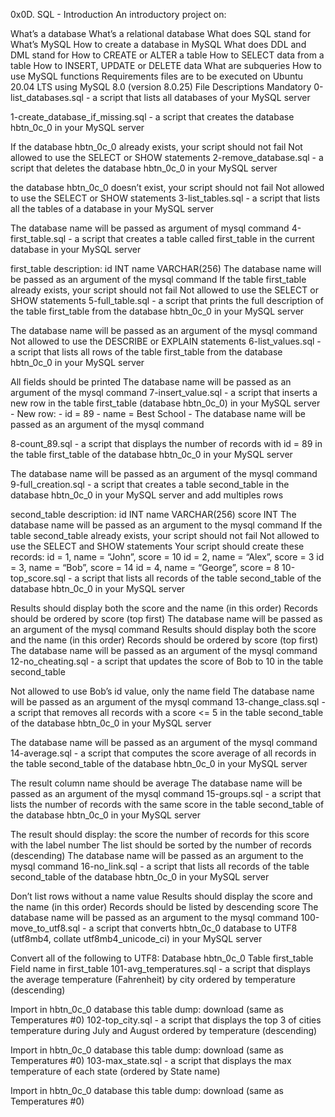 0x0D. SQL - Introduction
An introductory project on:

What’s a database
What’s a relational database
What does SQL stand for
What’s MySQL
How to create a database in MySQL
What does DDL and DML stand for
How to CREATE or ALTER a table
How to SELECT data from a table
How to INSERT, UPDATE or DELETE data
What are subqueries
How to use MySQL functions
Requirements
files are to be executed on Ubuntu 20.04 LTS using MySQL 8.0 (version 8.0.25)
File Descriptions
Mandatory
0-list_databases.sql - a script that lists all databases of your MySQL server

1-create_database_if_missing.sql - a script that creates the database hbtn_0c_0 in your MySQL server

If the database hbtn_0c_0 already exists, your script should not fail
Not allowed to use the SELECT or SHOW statements
2-remove_database.sql - a script that deletes the database hbtn_0c_0 in your MySQL server

the database hbtn_0c_0 doesn’t exist, your script should not fail
Not allowed to use the SELECT or SHOW statements
3-list_tables.sql - a script that lists all the tables of a database in your MySQL server

The database name will be passed as argument of mysql command
4-first_table.sql - a script that creates a table called first_table in the current database in your MySQL server

first_table description:
id INT
name VARCHAR(256)
The database name will be passed as an argument of the mysql command
If the table first_table already exists, your script should not fail
Not allowed to use the SELECT or SHOW statements
5-full_table.sql - a script that prints the full description of the table first_table from the database hbtn_0c_0 in your MySQL server

The database name will be passed as an argument of the mysql command
Not allowed to use the DESCRIBE or EXPLAIN statements
6-list_values.sql - a script that lists all rows of the table first_table from the database hbtn_0c_0 in your MySQL server

All fields should be printed
The database name will be passed as an argument of the mysql command
7-insert_value.sql - a script that inserts a new row in the table first_table (database hbtn_0c_0) in your MySQL server - New row: - id = 89 - name = Best School - The database name will be passed as an argument of the mysql command

8-count_89.sql - a script that displays the number of records with id = 89 in the table first_table of the database hbtn_0c_0 in your MySQL server

The database name will be passed as an argument of the mysql command
9-full_creation.sql - a script that creates a table second_table in the database hbtn_0c_0 in your MySQL server and add multiples rows

second_table description:
id INT
name VARCHAR(256)
score INT
The database name will be passed as an argument to the mysql command
If the table second_table already exists, your script should not fail
Not allowed to use the SELECT and SHOW statements
Your script should create these records:
id = 1, name = “John”, score = 10
id = 2, name = “Alex”, score = 3
id = 3, name = “Bob”, score = 14
id = 4, name = “George”, score = 8
10-top_score.sql - a script that lists all records of the table second_table of the database hbtn_0c_0 in your MySQL server

Results should display both the score and the name (in this order)
Records should be ordered by score (top first)
The database name will be passed as an argument of the mysql command
Results should display both the score and the name (in this order)
Records should be ordered by score (top first)
The database name will be passed as an argument of the mysql command
12-no_cheating.sql - a script that updates the score of Bob to 10 in the table second_table

Not allowed to use Bob’s id value, only the name field
The database name will be passed as an argument of the mysql command
13-change_class.sql - a script that removes all records with a score <= 5 in the table second_table of the database hbtn_0c_0 in your MySQL server

The database name will be passed as an argument of the mysql command
14-average.sql - a script that computes the score average of all records in the table second_table of the database hbtn_0c_0 in your MySQL server

The result column name should be average
The database name will be passed as an argument of the mysql command
15-groups.sql - a script that lists the number of records with the same score in the table second_table of the database hbtn_0c_0 in your MySQL server

The result should display:
the score
the number of records for this score with the label number
The list should be sorted by the number of records (descending)
The database name will be passed as an argument to the mysql command
16-no_link.sql - a script that lists all records of the table second_table of the database hbtn_0c_0 in your MySQL server

Don’t list rows without a name value
Results should display the score and the name (in this order)
Records should be listed by descending score
The database name will be passed as an argument to the mysql command
100-move_to_utf8.sql - a script that converts hbtn_0c_0 database to UTF8 (utf8mb4, collate utf8mb4_unicode_ci) in your MySQL server

Convert all of the following to UTF8:
Database hbtn_0c_0
Table first_table
Field name in first_table
101-avg_temperatures.sql - a script that displays the average temperature (Fahrenheit) by city ordered by temperature (descending)

Import in hbtn_0c_0 database this table dump: download (same as Temperatures #0)
102-top_city.sql - a script that displays the top 3 of cities temperature during July and August ordered by temperature (descending)

Import in hbtn_0c_0 database this table dump: download (same as Temperatures #0)
103-max_state.sql - a script that displays the max temperature of each state (ordered by State name)

Import in hbtn_0c_0 database this table dump: download (same as Temperatures #0)
